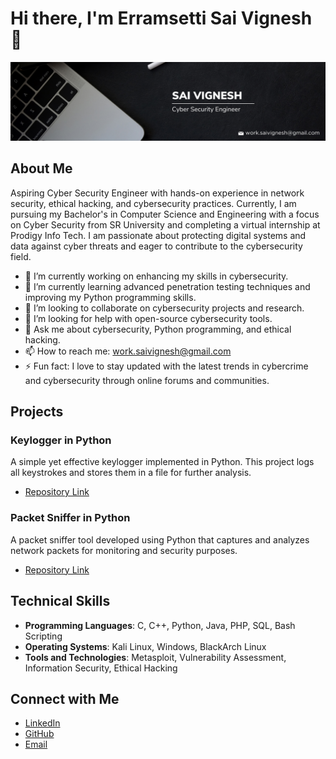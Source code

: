 # Hi there, I'm Erramsetti Sai Vignesh 👋

![Banner Image](https://github.com/saivignesh3013/saivignesh3013/blob/main/SAI%20VIGNESH%20(1).png)

## About Me

Aspiring Cyber Security Engineer with hands-on experience in network security, ethical hacking, and cybersecurity practices. Currently, I am pursuing my Bachelor's in Computer Science and Engineering with a focus on Cyber Security from SR University and completing a virtual internship at Prodigy Info Tech. I am passionate about protecting digital systems and data against cyber threats and eager to contribute to the cybersecurity field.

- 🔭 I’m currently working on enhancing my skills in cybersecurity.
- 🌱 I’m currently learning advanced penetration testing techniques and improving my Python programming skills.
- 👯 I’m looking to collaborate on cybersecurity projects and research.
- 🤔 I’m looking for help with open-source cybersecurity tools.
- 💬 Ask me about cybersecurity, Python programming, and ethical hacking.
- 📫 How to reach me: [work.saivignesh@gmail.com](mailto:work.saivignesh@gmail.com)
- ⚡ Fun fact: I love to stay updated with the latest trends in cybercrime and cybersecurity through online forums and communities.

## Projects

### Keylogger in Python
A simple yet effective keylogger implemented in Python. This project logs all keystrokes and stores them in a file for further analysis.
- [Repository Link](https://github.com/saivignesh3013/PRODIGY_CS_04)

### Packet Sniffer in Python
A packet sniffer tool developed using Python that captures and analyzes network packets for monitoring and security purposes.
- [Repository Link](https://github.com/saivignesh3013/PRODIGY_CS_05)

## Technical Skills

- **Programming Languages**: C, C++, Python, Java, PHP, SQL, Bash Scripting
- **Operating Systems**: Kali Linux, Windows, BlackArch Linux
- **Tools and Technologies**: Metasploit, Vulnerability Assessment, Information Security, Ethical Hacking

## Connect with Me

- [LinkedIn](https://www.linkedin.com/in/erramsettisaivignesh/)
- [GitHub](https://github.com/saivignesh3013)
- [Email](mailto:work.saivignesh@gmail.com)
